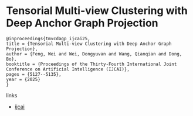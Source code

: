 # Tensorial Multi-view Clustering with Deep Anchor Graph Projection

```
@inproceedings{tmvcdagp_ijcai25,
title = {Tensorial Multi-view Clustering with Deep Anchor Graph Projection},
author = {Feng, Wei and Wei, Dongyuvan and Wang, Qianqian and Dong, Bo},
booktitle = {Proceedings of the Thirty-Fourth International Joint Conference on Artificial Intelligence (IJCAI)},
pages = {5127--5135},
year = {2025}
}
```

links
- [ijcai](https://www.ijcai.org/proceedings/2025/571)
